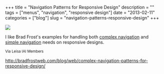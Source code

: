 +++
title = "Navigation Patterns for Responsive Design"
description = ""
tags = ["menus", "navigation", "responsive design"]
date = "2013-02-11"
categories = ["blog"]
slug = "navigation-patterns-responsive-design"
+++



  <div class="notebook-screenshot"><a href="http://bradfrostweb.com/blog/web/complex-navigation-patterns-for-responsive-design/"><img id='bluga-thumbnail-2600' class='bluga-thumbnail large' src='http://media.konigi.com/bluga/
wt5119504631343_large.jpg'/></a></div><p>I like Brad Frost's examples for handling both <a href="http://bradfrostweb.com/blog/web/complex-navigation-patterns-for-responsive-design/">complex navigation</a> and <a href="http://bradfrostweb.com/blog/web/responsive-nav-patterns/">simple navigation</a> needs on responsive designs.</p>

<p><small>Via Leisa IAI Members</small></p>

    
  <a href="http://bradfrostweb.com/blog/web/complex-navigation-patterns-for-responsive-design/">http://bradfrostweb.com/blog/web/complex-navigation-patterns-for-responsive-design/</a>
